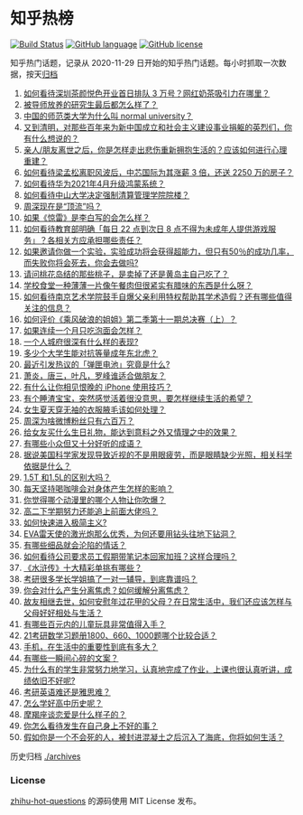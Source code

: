 # 知乎热榜
[![Build Status](https://github.com/ToWeLong/zhihu-hot-questions/workflows/CI/badge.svg)](https://github.com/ToWeLong/zhihu-hot-questions/actions)
[![GitHub language](https://img.shields.io/badge/language-golang-orange.svg)](https://golang.org/)
[![GitHub license](https://img.shields.io/github/license/ToWeLong/zhihu-hot-questions)](https://github.com/ToWeLong/zhihu-hot-questions/blob/main/LICENSE)

知乎热门话题，记录从 2020-11-29 日开始的知乎热门话题。每小时抓取一次数据，按天[归档](./archives)

<!-- BEGIN -->

1. [如何看待深圳茶颜悦色开业首日排队 3 万号？网红奶茶吸引力在哪里？](https://www.zhihu.com/question/452566643)
1. [被导师放养的研究生最后都怎么样了？](https://www.zhihu.com/question/335858390)
1. [中国的师范类大学为什么叫 normal  university？](https://www.zhihu.com/question/451851883)
1. [又到清明，对那些百年来为新中国成立和社会主义建设事业捐躯的英烈们，你有什么想说的？](https://www.zhihu.com/question/452024300)
1. [亲人/朋友离世之后，你是怎样走出悲伤重新拥抱生活的？应该如何进行心理重建？](https://www.zhihu.com/question/452503078)
1. [如何看待梁孟松离职风波后，中芯国际为其涨薪 3 倍，还送 2250 万的房子？](https://www.zhihu.com/question/452537618)
1. [如何看待华为2021年4月升级鸿蒙系统？](https://www.zhihu.com/question/445803392)
1. [如何看待中山大学决定强制清算管理学院院楼？](https://www.zhihu.com/question/452521405)
1. [周深现在是“顶流”吗？](https://www.zhihu.com/question/452428512)
1. [如果《惊雷》是李白写的会怎么样？](https://www.zhihu.com/question/452404504)
1. [如何看待教育部明确「每日 22 点到次日 8 点不得为未成年人提供游戏服务」？各相关方应承担哪些责任？](https://www.zhihu.com/question/452535429)
1. [如果邀请你做一个实验，实验成功将会获得超能力，但只有50％的成功几率，而失败你将会死去，你会去做吗?](https://www.zhihu.com/question/452207305)
1. [请问桃花岛结的那些桃子，是卖掉了还是黄岛主自己吃了？](https://www.zhihu.com/question/450314181)
1. [学校食堂一种薄薄一片像午餐肉但很紧实有腊味的东西是什么呀？](https://www.zhihu.com/question/451970604)
1. [如何看待南京艺术学院鼓手自爆父亲利用特权帮助其学术造假？还有哪些值得关注的信息？](https://www.zhihu.com/question/452585779)
1. [如何评价《乘风破浪的姐姐》第二季第十一期总决赛（上）？](https://www.zhihu.com/question/452521806)
1. [如果连续一个月只吃泡面会怎样？](https://www.zhihu.com/question/308078492)
1. [一个人城府很深有什么样的表现?](https://www.zhihu.com/question/30478446)
1. [多少个大学生能对抗等量成年东北虎？](https://www.zhihu.com/question/452618798)
1. [最近引发热议的「弹匣电池」究竟是什么?](https://www.zhihu.com/question/452547311)
1. [萧炎，唐三，叶凡，罗峰谁适合做朋友？](https://www.zhihu.com/question/450151064)
1. [有什么让你相见恨晚的 iPhone 使用技巧？](https://www.zhihu.com/question/33734678)
1. [有个睡渣宝宝，突然感觉活着很没意思，要怎样继续生活的希望？](https://www.zhihu.com/question/429845889)
1. [女生夏天穿无袖的衣服腋毛该如何处理？](https://www.zhihu.com/question/49147353)
1. [周深为啥微博粉丝只有六百万？](https://www.zhihu.com/question/452141184)
1. [给女友买什么生日礼物，能达到意料之外又情理之中的效果？](https://www.zhihu.com/question/452425593)
1. [有哪些小众但又十分好听的成语？](https://www.zhihu.com/question/282930248)
1. [据说美国科学家发现导致近视的不是用眼疲劳，而是眼睛缺少光照，相关科学依据是什么？](https://www.zhihu.com/question/46868950)
1. [1.5T 和1.5L的区别大吗？](https://www.zhihu.com/question/316748405)
1. [每天坚持喝咖啡会对身体产生怎样的影响？](https://www.zhihu.com/question/20779335)
1. [你觉得哪个动漫里的哪个人物让你吹爆？](https://www.zhihu.com/question/355103506)
1. [高二下学期努力还能追上前面大佬吗？](https://www.zhihu.com/question/438376447)
1. [如何快速进入极简主义?](https://www.zhihu.com/question/452051973)
1. [EVA雷天使的激光炮那么优秀，为何还要用钻头往地下钻洞？](https://www.zhihu.com/question/442664493)
1. [有哪些细品就会沦陷的情话？](https://www.zhihu.com/question/428175362)
1. [如何看待公司要求员工假期带笔记本回家加班？这样合理吗？](https://www.zhihu.com/question/452528703)
1. [《水浒传》十大精彩单挑有哪些？](https://www.zhihu.com/question/303804588)
1. [考研很多学长学姐搞了一对一辅导，到底靠谱吗？](https://www.zhihu.com/question/328548803)
1. [你会对什么产生分离焦虑？如何缓解分离焦虑？](https://www.zhihu.com/question/452475463)
1. [故友相继去世，如何安慰年过花甲的父母？在日常生活中，我们还应该怎样与父母好好相处与生活？](https://www.zhihu.com/question/452031754)
1. [有哪些百元内的儿童玩具非常值得入手？](https://www.zhihu.com/question/351774838)
1. [21考研数学习题册1800、660、1000题哪个比较合适？](https://www.zhihu.com/question/390726883)
1. [手机，在生活中的重要性到底有多大？](https://www.zhihu.com/question/452589093)
1. [有哪些一瞬间心碎的文案？](https://www.zhihu.com/question/446133693)
1. [为什么有的学生非常努力地学习，认真地完成了作业，上课也很认真听讲，成绩依旧不好呢?](https://www.zhihu.com/question/319972649)
1. [考研英语难还是雅思难？](https://www.zhihu.com/question/27323445)
1. [怎么学好高中历史呢？](https://www.zhihu.com/question/339866482)
1. [摩羯座谈恋爱是什么样子的？](https://www.zhihu.com/question/452356824)
1. [你怎么看待发生在自己身上不好的事？](https://www.zhihu.com/question/451202105)
1. [假如你是一个不会死的人，被封进混凝土之后沉入了海底，你将如何生活？](https://www.zhihu.com/question/448015438)

<!-- END -->

历史归档 [./archives](./archives)


### License
[zhihu-hot-questions](https://github.com/towelong/zhihu-hot-questions) 的源码使用 MIT License 发布。